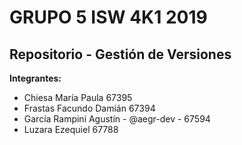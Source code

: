 # GRUPO 5 ISW 4K1 2019 
## Repositorio - Gestión de Versiones
**Integrantes:** <br/> 
 - Chiesa María Paula                        67395<br/> 
 - Frastas Facundo Damián                    67394<br/>  
 - García Rampini Agustín - @aegr-dev - 67594<br/>  
 - Luzara Ezequiel                           67788<br/>  


